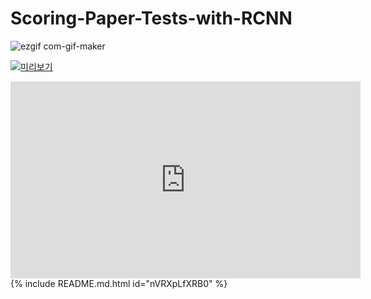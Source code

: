 # Scoring-Paper-Tests-with-RCNN

![ezgif com-gif-maker](https://user-images.githubusercontent.com/49023717/144734682-5317a371-c87e-4935-86e8-e9d1da6980c6.gif)

[![미리보기](https://img.youtube.com/vi/nVRXpLfXRB0/0.jpg)](https://www.youtube.com/watch?v=nVRXpLfXRB0&t=9s)

<iframe width="560" height="315" src="https://www.youtube.com/embed/" frameborder="0" allowfullscreen></iframe>
{% include README.md.html id="nVRXpLfXRB0" %}
